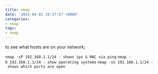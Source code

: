 ```yaml
---
title: nmap
date: '2023-04-01 19:37:57 +0000'
categories:
- nmap
tags:
- nmap
---
```



to see what hosts are on your network;

`nmap -sP 192.168.1.1/24 - shows ips & MAC via ping`
`nmap -O 192.168.1.1/24 - show operating systems`
`nmap -sS 192.168.1.1/24 - shows which ports are open`